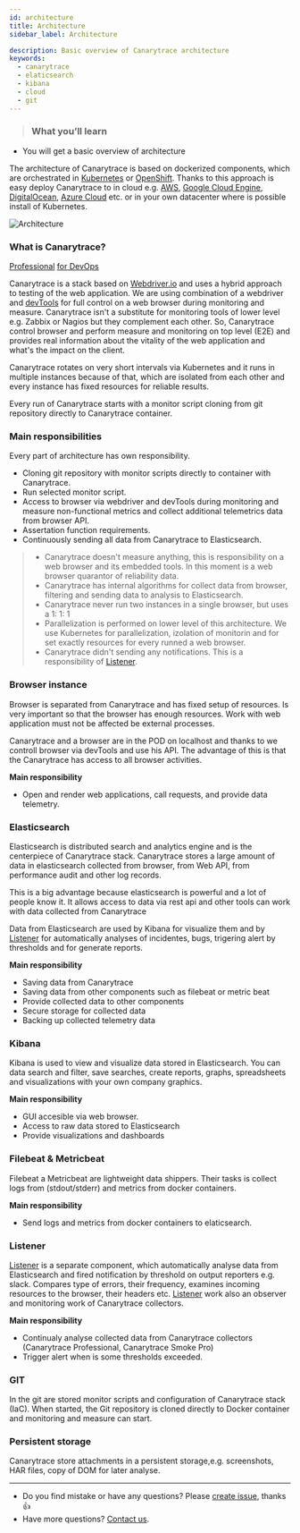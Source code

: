 ```yaml
---
id: architecture
title: Architecture
sidebar_label: Architecture

description: Basic overview of Canarytrace architecture
keywords:
  - canarytrace
  - elaticsearch
  - kibana
  - cloud
  - git
---
```


> ### What you’ll learn
- You will get a basic overview of architecture

The architecture of Canarytrace is based on dockerized components, which are orchestrated in [Kubernetes](https://kubernetes.io/) or [OpenShift](https://www.openshift.com/). Thanks to this approach is easy deploy Canarytrace to in cloud e.g. [AWS](https://aws.amazon.com/), [Google Cloud Engine](https://cloud.google.com/), [DigitalOcean](https://www.digitalocean.com/), [Azure Cloud](https://azure.microsoft.com/) etc. or in your own datacenter where is possible install of Kubernetes.


![Architecture](../../static/docs-img/architecture-4.0.png)

### What is Canarytrace?
<a href="/docs/why/edition"><span class="canaryBadge">Professional</span></a>
<a href="/docs/why/edition"><span class="canaryBadge">for DevOps</span></a>

Canarytrace is a stack based on [Webdriver.io](https://webdriver.io/) and uses a hybrid approach to testing of the web application. We are using combination of a webdriver and [devTools](https://developers.google.com/web/tools/chrome-devtools) for full control on a web browser during monitoring and measure.
Canarytrace isn't a substitute for monitoring tools of lower level e.g. Zabbix or Nagios but they complement each other. 
So, Canarytrace control browser and perform measure and monitoring on top level (E2E) and provides real information about the vitality of the web application and what's the impact on the client.

Canarytrace rotates on very short intervals via Kubernetes and it runs in multiple instances because of that, which are isolated from each other and every instance has fixed resources for reliable results.

Every run of Canarytrace starts with a monitor script cloning from git repository directly to Canarytrace container. 

### Main responsibilities

Every part of architecture has own responsibility.

- Cloning git repository with monitor scripts directly to container with Canarytrace.
- Run selected monitor script.
- Access to browser via webdriver and devTools during monitoring and measure non-functional metrics and collect additional telemetrics data from browser API.
- Assertation function requirements.
- Continuously sending all data from Canarytrace to Elasticsearch.

> - Canarytrace doesn't measure anything, this is responsibility on a web browser and its embedded tools. In this moment is a web browser quarantor of reliability data.
> - Canarytrace has internal algorithms for collect data from browser, filtering and sending data to analysis to Elasticsearch.
> - Canarytrace never run two instances in a single browser, but uses a 1: 1: 1 
> - Parallelization is performed on lower level of this architecture. We use Kubernetes for parallelization, izolation of monitorin and for set exactly resources for every runned a web browser.
> - Canarytrace didn't sending any notifications. This is a responsibility of [Listener](/docs/guides/listener).

### Browser instance

Browser is separated from Canarytrace and has fixed setup of resources. Is very important so that the browser has enough resources. Work with web application must not be affected be external processes.

Canarytrace and a browser are in the POD on localhost and thanks to we controll browser via devTools and use his API. The advantage of this is that the Canarytrace has access to all browser activities.

**Main responsibility**

- Open and render web applications, call requests, and provide data telemetry.

### Elasticsearch

Elasticsearch is distributed search and analytics engine and is the centerpiece of Canarytrace stack. Canarytrace stores a large amount of data in elasticsearch collected from browser, from Web API, from performance audit and other log records.

This is a big advantage because elasticsearch is powerful and a lot of people know it. It allows access to data via rest api and other tools can work with data collected from Canarytrace

Data from Elasticsearch are used by Kibana for visualize them and by [Listener](/docs/guides/listener) for automatically analyses of incidentes, bugs, trigering alert by thresholds and for generate reports.

**Main responsibility**

- Saving data from Canarytrace
- Saving data from other components such as filebeat or metric beat
- Provide collected data to other components
- Secure storage for collected data
- Backing up collected telemetry data

### Kibana


Kibana is used to view and visualize data stored in Elasticsearch. You can data search and filter, save searches, create reports, graphs, spreadsheets and visualizations with your own company graphics.

**Main responsibility**

- GUI accesible via web browser.
- Access to raw data stored to Elasticsearch
- Provide visualizations and dashboards

### Filebeat & Metricbeat

Filebeat a Metricbeat are lightweight data shippers. Their tasks is collect logs from (stdout/stderr) and metrics from docker containers.

**Main responsibility**

- Send logs and metrics from docker containers to elaticsearch.

### Listener

[Listener](/docs/guides/listener) is a separate component, which automatically analyse data from Elasticsearch and fired notification by threshold on output reporters e.g. slack.
Compares type of errors, their frequency, examines incoming resources to the browser, their headers etc.
[Listener](/docs/guides/listener) work also an observer and monitoring work of Canarytrace collectors.

**Main responsibility**

- Continualy analyse collected data from Canarytrace collectors (Canarytrace Professional, Canarytrace Smoke Pro)
- Trigger alert when is some thresholds exceeded.

### GIT

In the git are stored monitor scripts and configuration of Canarytrace stack (IaC). When started, the Git repository is cloned directly to Docker container and monitoring and measure can start.

### Persistent storage

Canarytrace store attachments in a persistent storage,e.g. screenshots, HAR files, copy of DOM for later analyse.

---

- Do you find mistake or have any questions? Please [create issue](https://github.com/canarytrace/documentation/issues/new/choose), thanks 👍
- Have more questions? [Contact us](/docs/support/contactus).